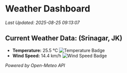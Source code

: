 
# Weather Dashboard

_Last Updated: 2025-08-25 09:13:07_

## Current Weather Data: (Srinagar, JK)
- **Temperature:** 25.5 °C ![Temperature Badge](https://img.shields.io/badge/Temperature-Medium%20Temp-green)
- **Wind Speed:** 14.4 km/h ![Wind Speed Badge](https://img.shields.io/badge/Wind%20Speed-Light%20Wind-blue)

*Powered by Open-Meteo API*
